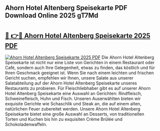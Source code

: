 ## Ahorn Hotel Altenberg Speisekarte PDF Download Online 2025 gT7Md

# <h2><a href="http://gc84yug.nevu.top/?p=Ahorn+Hotel+Altenberg+Speisekarte">🔗 👉🔴 Ahorn Hotel Altenberg Speisekarte 2025 PDF</a></h2>

[![Ahorn Hotel Altenberg Speisekarte 2025 PDF](https://i.imgur.com/dBaPXMq.png)](http://gc84yug.nevu.top/?p=Ahorn+Hotel+Altenberg+Speisekarte)
Die Ahorn Hotel Altenberg Speisekarte ist nicht nur eine Liste von Gerichten in einem Restaurant oder Café, sondern auch Ihre Gelegenheit, etwas zu finden, das köstlich und für Ihren Geschmack geeignet ist. Wenn Sie nach einem leichten und frischen Gericht suchen, empfehlen wir Ihnen, unsere Salate aus unserer Salatabteilung auf der Ahorn Hotel Altenberg Speisekarte unseres Restaurants zu probieren. Für Fleischliebhaber gibt es auf unserer Ahorn Hotel Altenberg Speisekarte eine Auswahl an Gerichten: Rindfleisch, Schweinefleisch, Huhn und Fisch. Unseren Auserwählten bieten wir exquisite Gerichte wie Schaschlik und Steak an, die auf einem alten, natürlichen Feuer zubereitet werden. Unsere Ahorn Hotel Altenberg Speisekarte bietet eine große Auswahl an Desserts, von traditionellen Torten und Kuchen bis hin zu exquisiten Crème Brûlée und Schokoladenwaffeln.
